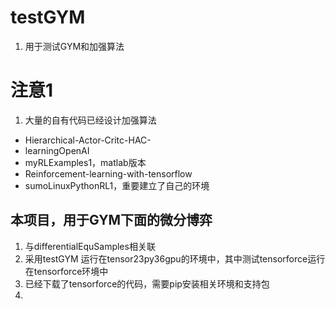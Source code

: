 # testGYM
1. 用于测试GYM和加强算法
# 注意1
1. 大量的自有代码已经设计加强算法
+ Hierarchical-Actor-Critc-HAC-
+ learningOpenAI
+ myRLExamples1，matlab版本
+ Reinforcement-learning-with-tensorflow
+ sumoLinuxPythonRL1，重要建立了自己的环境

## 本项目，用于GYM下面的微分博弈
1. 与differentialEquSamples相关联
2. 采用testGYM 运行在tensor23py36gpu的环境中，其中测试tensorforce运行在tensorforce环境中
3. 已经下载了tensorforce的代码，需要pip安装相关环境和支持包
4. 
